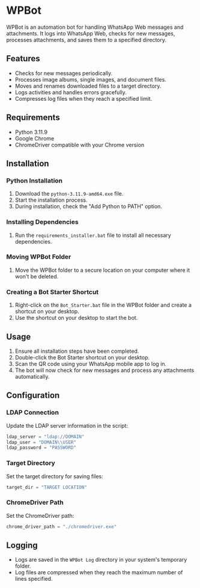 # WPBot

WPBot is an automation bot for handling WhatsApp Web messages and attachments. It logs into WhatsApp Web, checks for new messages, processes attachments, and saves them to a specified directory.

## Features

- Checks for new messages periodically.
- Processes image albums, single images, and document files.
- Moves and renames downloaded files to a target directory.
- Logs activities and handles errors gracefully.
- Compresses log files when they reach a specified limit.

## Requirements

- Python 3.11.9
- Google Chrome
- ChromeDriver compatible with your Chrome version

## Installation

### Python Installation

1. Download the `python-3.11.9-amd64.exe` file.
2. Start the installation process.
3. During installation, check the "Add Python to PATH" option.

### Installing Dependencies

1. Run the `requirements_installer.bat` file to install all necessary dependencies.

### Moving WPBot Folder

1. Move the WPBot folder to a secure location on your computer where it won't be deleted.

### Creating a Bot Starter Shortcut

1. Right-click on the `Bot_Starter.bat` file in the WPBot folder and create a shortcut on your desktop.
2. Use the shortcut on your desktop to start the bot.

## Usage

1. Ensure all installation steps have been completed.
2. Double-click the Bot Starter shortcut on your desktop.
3. Scan the QR code using your WhatsApp mobile app to log in.
4. The bot will now check for new messages and process any attachments automatically.

## Configuration

### LDAP Connection

Update the LDAP server information in the script:

```python
ldap_server = "ldap://DOMAIN"
ldap_user = "DOMAIN\\USER"
ldap_password = "PASSWORD"
```

### Target Directory

Set the target directory for saving files:

```python
target_dir = "TARGET LOCATION"
```

### ChromeDriver Path

Set the ChromeDriver path:

```python
chrome_driver_path = "./chromedriver.exe"
```

## Logging

- Logs are saved in the `WPBot Log` directory in your system's temporary folder.
- Log files are compressed when they reach the maximum number of lines specified.

